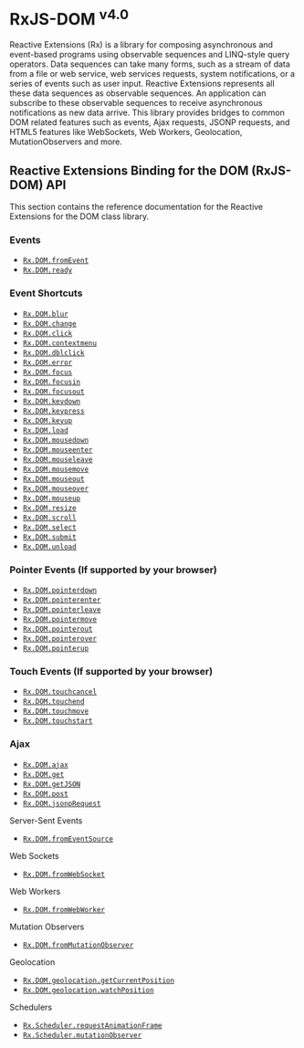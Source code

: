 # RxJS-DOM <sup>v4.0</sup>

Reactive Extensions (Rx) is a library for composing asynchronous and event-based programs using observable sequences and LINQ-style query operators.  Data sequences can take many forms, such as a stream of data from a file or web service, web services requests, system notifications, or a series of events such as user input.  Reactive Extensions represents all these data sequences as observable sequences. An application can subscribe to these observable sequences to receive asynchronous notifications as new data arrive. This library provides bridges to common DOM related features such as events, Ajax requests, JSONP requests, and HTML5 features like WebSockets, Web Workers, Geolocation, MutationObservers and more.

## Reactive Extensions Binding for the DOM (RxJS-DOM) API

This section contains the reference documentation for the Reactive Extensions for the DOM class library.

### Events

- [`Rx.DOM.fromEvent`](operators/fromevent.md)
- [`Rx.DOM.ready`](operators/ready.md)

### Event Shortcuts

- [`Rx.DOM.blur`](operators/blur.md)
- [`Rx.DOM.change`](operators/change.md)
- [`Rx.DOM.click`](operators/click.md)
- [`Rx.DOM.contextmenu`](operators/contextmenu.md)
- [`Rx.DOM.dblclick`](operators/dblclick.md)
- [`Rx.DOM.error`](operators/error.md)
- [`Rx.DOM.focus`](operators/focus.md)
- [`Rx.DOM.focusin`](operators/focusin.md)
- [`Rx.DOM.focusout`](operators/focusout.md)
- [`Rx.DOM.keydown`](operators/keydown.md)
- [`Rx.DOM.keypress`](operators/keypress.md)
- [`Rx.DOM.keyup`](operators/keyup.md)
- [`Rx.DOM.load`](operators/load.md)
- [`Rx.DOM.mousedown`](operators/mousedown.md)
- [`Rx.DOM.mouseenter`](operators/mouseenter.md)
- [`Rx.DOM.mouseleave`](operators/mouseleave.md)
- [`Rx.DOM.mousemove`](operators/mousemove.md)
- [`Rx.DOM.mouseout`](operators/mouseout.md)
- [`Rx.DOM.mouseover`](operators/mouseover.md)
- [`Rx.DOM.mouseup`](operators/mouseup.md)
- [`Rx.DOM.resize`](operators/resize.md)
- [`Rx.DOM.scroll`](operators/scroll.md)
- [`Rx.DOM.select`](operators/select.md)
- [`Rx.DOM.submit`](operators/submit.md)
- [`Rx.DOM.unload`](operators/unload.md)

### Pointer Events (If supported by your browser)

- [`Rx.DOM.pointerdown`](operators/pointerdown.md)
- [`Rx.DOM.pointerenter`](operators/pointerenter.md)
- [`Rx.DOM.pointerleave`](operators/pointerleave.md)
- [`Rx.DOM.pointermove`](operators/pointermove.md)
- [`Rx.DOM.pointerout`](operators/pointerout.md)
- [`Rx.DOM.pointerover`](operators/pointerover.md)
- [`Rx.DOM.pointerup`](operators/pointerup.md)

### Touch Events (If supported by your browser)

- [`Rx.DOM.touchcancel`](operators/touchcancel.md)
- [`Rx.DOM.touchend`](operators/touchend.md)
- [`Rx.DOM.touchmove`](operators/touchmove.md)
- [`Rx.DOM.touchstart`](operators/touchstart.md)

### Ajax

- [`Rx.DOM.ajax`](operators/ajax.md)
- [`Rx.DOM.get`](operators/get.md)
- [`Rx.DOM.getJSON`](operators/getjson.md)
- [`Rx.DOM.post`](operators/post.md)
- [`Rx.DOM.jsonpRequest`](operators/jsonprequest.md)

Server-Sent Events
- [`Rx.DOM.fromEventSource`](operators/fromeventsource.md)

Web Sockets

- [`Rx.DOM.fromWebSocket`](operators/fromwebsocket.md)

Web Workers

- [`Rx.DOM.fromWebWorker`](operators/fromwebworker.md)

Mutation Observers

- [`Rx.DOM.fromMutationObserver`](operators/frommutationobserver.md)

Geolocation

- [`Rx.DOM.geolocation.getCurrentPosition`](operators/getcurrentposition.md)
- [`Rx.DOM.geolocation.watchPosition`](operators/watchposition.md)

Schedulers

- [`Rx.Scheduler.requestAnimationFrame`](schedulers/requestanimationframe.md)
- [`Rx.Scheduler.mutationObserver`](schedulers/mutationobserver.md)
